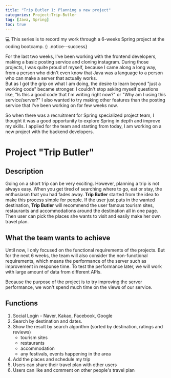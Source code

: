 ```yaml
---
title: "Trip Butler 1: Planning a new project"
categories: Project:Trip-Butler
tag: [Java, Spring]
toc: true
---
```



💻 This series is to record my work through a 6-weeks Spring project at the coding bootcamp.
{: .notice--success}


For the last two weeks, I've been working with the frontend developers, making a basic posting service and cloning instagram.
During those projects, I was quite proud of myself, because I came along a long way, from a person who didn't even know that Java was a language to a person who can make a server that actually works.  
But as I got the grip on what I am doing, the desire to learn beyond "just a working code" became stronger.
I couldn't stop asking myself questions like, "Is this a good code that I'm writing right now?" or "Why am I using this service/server?"
I also wanted to try making other features than the posting service that I've been working on for few weeks now.

So when there was a recruitment for Spring specialized project team, I thought it was a good opportunity to explore Spring in depth and improve my skills.
I applied for the team and starting from today, I am working on a new project with the backend developers.

# Project "Trip Butler"
## Description
Going on a short trip can be very exciting. However, planning a trip is not always easy.
When you get tired of searching where to go, eat or stay, the enthusiasm that you had fades away.
**Trip Butler** started from the idea to make this process simple for people.
If the user just puts in the wanted destination, **Trip Butler** will recommend the user famous tourism sites, restaurants and accommodations around the destination all in one page.
Then user can pick the places she wants to visit and easily make her own travel plan.


## What the team wants to achieve
Until now, I only focused on the functional requirements of the projects.
But for the next 6 weeks, the team will also consider the non-functional requirements, which means the performance of the server such as improvement in response time.
To test the performance later, we will work with large amount of data from different APIs.

Because the purpose of the project is to try improving the server performance, we won't spend much time on the views of our service.

## Functions
1. Social Login - Naver, Kakao, Facebook, Google
2. Search by destination and dates.
3. Show the result by search algorithm (sorted by destination, ratings and reviews)
   - tourism sites
   - restaurants 
   - accommodation 
   - any festivals, events happening in the area
4. Add the places and schedule my trip
5. Users can share their travel plan with other users
6. Users can like and comment on other people's travel plan